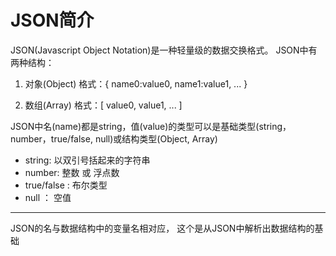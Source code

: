 JSON简介
========
JSON(Javascript Object Notation)是一种轻量级的数据交换格式。
JSON中有两种结构：

1. 对象(Object) 格式：{ name0:value0, name1:value1, ... }

2. 数组(Array) 格式：[ value0, value1, ... ]

JSON中名(name)都是string，值(value)的类型可以是基础类型(string，number，true/false, null)或结构类型(Object, Array)
* string: 以双引号括起来的字符串 
* number: 整数 或 浮点数
* true/false : 布尔类型
* null ： 空值

-----------------------
JSON的名与数据结构中的变量名相对应， 这个是从JSON中解析出数据结构的基础

